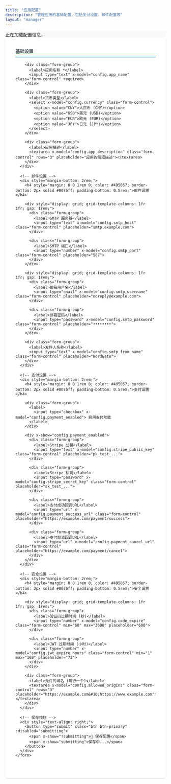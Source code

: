```yaml
---
title: "应用配置"
description: "管理应用的基础配置，包括支付设置、邮件配置等"
layout: "manager"
---
```


<div x-data="configManager()" x-init="init()">
  <!-- 加载状态 -->
  <div x-show="loading" class="alert" style="background-color: #f8f9fa; border-color: #dee2e6;">
    正在加载配置信息...
  </div>

  <!-- 错误提示 -->
  <div x-show="error" x-text="error" class="alert alert-danger"></div>

  <!-- 成功提示 -->
  <div x-show="success" x-text="success" class="alert alert-success"></div>

  <!-- 配置表单 -->
  <div x-show="!loading" style="background: #fff; padding: 2rem; border-radius: 0.5rem; box-shadow: 0 2px 4px rgba(0,0,0,0.1);">
    <form @submit.prevent="saveConfig()">
      <!-- 基础设置 -->
      <div style="margin-bottom: 2rem;">
        <h4 style="margin: 0 0 1rem 0; color: #495057; border-bottom: 2px solid #007bff; padding-bottom: 0.5rem;">基础设置</h4>
        
        <div class="form-group">
          <label>应用名称 *</label>
          <input type="text" x-model="config.app_name" class="form-control" required>
        </div>
        
        <div class="form-group">
          <label>货币类型</label>
          <select x-model="config.currency" class="form-control">
            <option value="CNY">人民币 (CNY)</option>
            <option value="USD">美元 (USD)</option>
            <option value="EUR">欧元 (EUR)</option>
            <option value="JPY">日元 (JPY)</option>
          </select>
        </div>
        
        <div class="form-group">
          <label>应用描述</label>
          <textarea x-model="config.app_description" class="form-control" rows="3" placeholder="应用的简短描述"></textarea>
        </div>
      </div>

      <!-- 邮件设置 -->
      <div style="margin-bottom: 2rem;">
        <h4 style="margin: 0 0 1rem 0; color: #495057; border-bottom: 2px solid #007bff; padding-bottom: 0.5rem;">邮件设置</h4>
        
        <div style="display: grid; grid-template-columns: 1fr 1fr; gap: 1rem;">
          <div class="form-group">
            <label>SMTP 服务器</label>
            <input type="text" x-model="config.smtp_host" class="form-control" placeholder="smtp.example.com">
          </div>
          
          <div class="form-group">
            <label>SMTP 端口</label>
            <input type="number" x-model="config.smtp_port" class="form-control" placeholder="587">
          </div>
        </div>
        
        <div style="display: grid; grid-template-columns: 1fr 1fr; gap: 1rem;">
          <div class="form-group">
            <label>邮箱用户名</label>
            <input type="email" x-model="config.smtp_username" class="form-control" placeholder="noreply@example.com">
          </div>
          
          <div class="form-group">
            <label>邮箱密码</label>
            <input type="password" x-model="config.smtp_password" class="form-control" placeholder="••••••••">
          </div>
        </div>
        
        <div class="form-group">
          <label>发件人名称</label>
          <input type="text" x-model="config.smtp_from_name" class="form-control" placeholder="WordGate">
        </div>
      </div>

      <!-- 支付设置 -->
      <div style="margin-bottom: 2rem;">
        <h4 style="margin: 0 0 1rem 0; color: #495057; border-bottom: 2px solid #007bff; padding-bottom: 0.5rem;">支付设置</h4>
        
        <div class="form-group">
          <label>
            <input type="checkbox" x-model="config.payment_enabled"> 启用支付功能
          </label>
        </div>
        
        <div x-show="config.payment_enabled">
          <div class="form-group">
            <label>Stripe 公钥</label>
            <input type="text" x-model="config.stripe_public_key" class="form-control" placeholder="pk_test_...">
          </div>
          
          <div class="form-group">
            <label>Stripe 私钥</label>
            <input type="password" x-model="config.stripe_secret_key" class="form-control" placeholder="sk_test_...">
          </div>
          
          <div class="form-group">
            <label>支付成功回调URL</label>
            <input type="url" x-model="config.payment_success_url" class="form-control" placeholder="https://example.com/payment/success">
          </div>
          
          <div class="form-group">
            <label>支付取消回调URL</label>
            <input type="url" x-model="config.payment_cancel_url" class="form-control" placeholder="https://example.com/payment/cancel">
          </div>
        </div>
      </div>

      <!-- 安全设置 -->
      <div style="margin-bottom: 2rem;">
        <h4 style="margin: 0 0 1rem 0; color: #495057; border-bottom: 2px solid #007bff; padding-bottom: 0.5rem;">安全设置</h4>
        
        <div style="display: grid; grid-template-columns: 1fr 1fr; gap: 1rem;">
          <div class="form-group">
            <label>验证码过期时间 (秒)</label>
            <input type="number" x-model="config.code_expire" class="form-control" min="60" max="3600" placeholder="600">
          </div>
          
          <div class="form-group">
            <label>JWT 过期时间 (小时)</label>
            <input type="number" x-model="config.jwt_expire_hours" class="form-control" min="1" max="168" placeholder="72">
          </div>
        </div>
        
        <div class="form-group">
          <label>允许的域名 (每行一个)</label>
          <textarea x-model="config.allowed_origins" class="form-control" rows="3" placeholder="https://example.com&#10;https://www.example.com"></textarea>
        </div>
      </div>

      <!-- 保存按钮 -->
      <div style="text-align: right;">
        <button type="submit" class="btn btn-primary" :disabled="submitting">
          <span x-show="!submitting">💾 保存配置</span>
          <span x-show="submitting">保存中...</span>
        </button>
      </div>
    </form>
  </div>
</div>

<script>
function configManager() {
  return {
    loading: false,
    error: '',
    success: '',
    submitting: false,
    config: {
      app_name: '',
      app_description: '',
      currency: 'CNY',
      smtp_host: '',
      smtp_port: 587,
      smtp_username: '',
      smtp_password: '',
      smtp_from_name: '',
      payment_enabled: false,
      stripe_public_key: '',
      stripe_secret_key: '',
      payment_success_url: '',
      payment_cancel_url: '',
      code_expire: 600,
      jwt_expire_hours: 72,
      allowed_origins: ''
    },

    async init() {
      await this.loadConfig();
    },

    async loadConfig() {
      this.loading = true;
      this.error = '';
      
      try {
        const response = await window.$wg.with('manager').config.get();
        
        if (response.data) {
          // 映射响应数据到表单
          const data = response.data;
          
          this.config.app_name = data.app?.name || '';
          this.config.app_description = data.app?.description || '';
          this.config.currency = data.app?.currency || 'CNY';
          
          // SMTP 配置
          if (data.smtp) {
            this.config.smtp_host = data.smtp.host || '';
            this.config.smtp_port = data.smtp.port || 587;
            this.config.smtp_username = data.smtp.username || '';
            this.config.smtp_password = data.smtp.password || '';
            this.config.smtp_from_name = data.smtp.from_name || '';
          }
          
          // 支付配置
          if (data.payment) {
            this.config.payment_enabled = data.payment.enabled || false;
            if (data.payment.stripe) {
              this.config.stripe_public_key = data.payment.stripe.public_key || '';
              this.config.stripe_secret_key = data.payment.stripe.secret_key || '';
            }
            this.config.payment_success_url = data.payment.success_url || '';
            this.config.payment_cancel_url = data.payment.cancel_url || '';
          }
          
          // 安全配置
          if (data.security) {
            this.config.code_expire = data.security.code_expire || 600;
            this.config.jwt_expire_hours = data.security.jwt_expire_hours || 72;
          }
          
          // 允许的域名
          if (data.allowed_origins && Array.isArray(data.allowed_origins)) {
            this.config.allowed_origins = data.allowed_origins.join('\n');
          }
        }
      } catch (error) {
        this.error = '加载配置失败: ' + error.message;
        console.error('Load config error:', error);
      } finally {
        this.loading = false;
      }
    },

    async saveConfig() {
      this.submitting = true;
      this.error = '';
      this.success = '';
      
      try {
        // 构建配置数据
        const configData = {
          app: {
            name: this.config.app_name,
            description: this.config.app_description,
            currency: this.config.currency
          },
          smtp: {
            host: this.config.smtp_host,
            port: parseInt(this.config.smtp_port),
            username: this.config.smtp_username,
            password: this.config.smtp_password,
            from_name: this.config.smtp_from_name
          },
          payment: {
            enabled: this.config.payment_enabled,
            stripe: {
              public_key: this.config.stripe_public_key,
              secret_key: this.config.stripe_secret_key
            },
            success_url: this.config.payment_success_url,
            cancel_url: this.config.payment_cancel_url
          },
          security: {
            code_expire: parseInt(this.config.code_expire),
            jwt_expire_hours: parseInt(this.config.jwt_expire_hours)
          },
          allowed_origins: this.config.allowed_origins.split('\n').filter(url => url.trim())
        };
        
        await window.$wg.with('manager').config.update(configData);
        
        this.success = '配置保存成功！';
        setTimeout(() => { this.success = ''; }, 3000);
        
      } catch (error) {
        this.error = '保存配置失败: ' + error.message;
        console.error('Save config error:', error);
      } finally {
        this.submitting = false;
      }
    }
  }
}
</script>